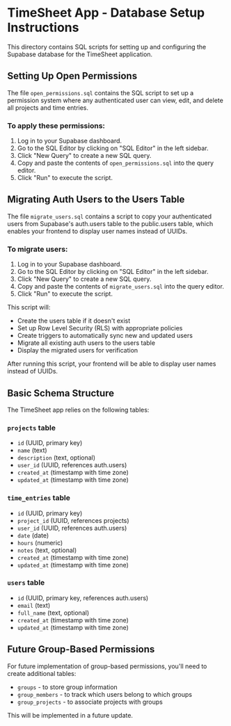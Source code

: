 # TimeSheet App - Database Setup Instructions

This directory contains SQL scripts for setting up and configuring the Supabase database for the TimeSheet application.

## Setting Up Open Permissions

The file `open_permissions.sql` contains the SQL script to set up a permission system where any authenticated user can view, edit, and delete all projects and time entries.

### To apply these permissions:

1. Log in to your Supabase dashboard.
2. Go to the SQL Editor by clicking on "SQL Editor" in the left sidebar.
3. Click "New Query" to create a new SQL query.
4. Copy and paste the contents of `open_permissions.sql` into the query editor.
5. Click "Run" to execute the script.

## Migrating Auth Users to the Users Table

The file `migrate_users.sql` contains a script to copy your authenticated users from Supabase's auth.users table to the public.users table, which enables your frontend to display user names instead of UUIDs.

### To migrate users:

1. Log in to your Supabase dashboard.
2. Go to the SQL Editor by clicking on "SQL Editor" in the left sidebar.
3. Click "New Query" to create a new SQL query.
4. Copy and paste the contents of `migrate_users.sql` into the query editor.
5. Click "Run" to execute the script.

This script will:
- Create the users table if it doesn't exist
- Set up Row Level Security (RLS) with appropriate policies
- Create triggers to automatically sync new and updated users
- Migrate all existing auth users to the users table
- Display the migrated users for verification

After running this script, your frontend will be able to display user names instead of UUIDs.

## Basic Schema Structure

The TimeSheet app relies on the following tables:

### `projects` table
- `id` (UUID, primary key)
- `name` (text)
- `description` (text, optional)
- `user_id` (UUID, references auth.users)
- `created_at` (timestamp with time zone)
- `updated_at` (timestamp with time zone)

### `time_entries` table
- `id` (UUID, primary key)
- `project_id` (UUID, references projects)
- `user_id` (UUID, references auth.users)
- `date` (date)
- `hours` (numeric)
- `notes` (text, optional)
- `created_at` (timestamp with time zone)
- `updated_at` (timestamp with time zone)

### `users` table
- `id` (UUID, primary key, references auth.users)
- `email` (text)
- `full_name` (text, optional)
- `created_at` (timestamp with time zone)
- `updated_at` (timestamp with time zone)

## Future Group-Based Permissions

For future implementation of group-based permissions, you'll need to create additional tables:

- `groups` - to store group information
- `group_members` - to track which users belong to which groups
- `group_projects` - to associate projects with groups

This will be implemented in a future update. 